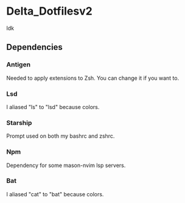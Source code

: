 # Delta_Dotfilesv2
Idk

## Dependencies
### Antigen
Needed to apply extensions to Zsh. You can change it if you want to.
### Lsd
I aliased "ls" to "lsd" because colors.
### Starship
Prompt used on both my bashrc and zshrc.
### Npm
Dependency for some mason-nvim lsp servers.
### Bat
I aliased "cat" to "bat" because colors.
